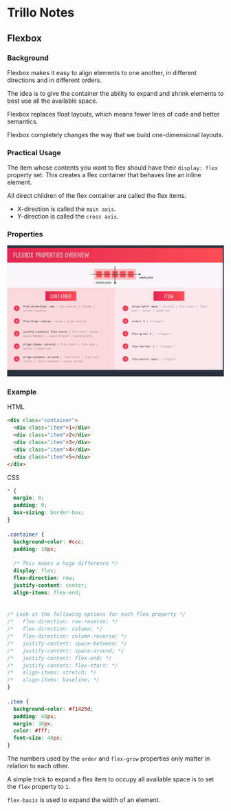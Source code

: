 # Trillo Notes

## Flexbox

### Background

Flexbox makes it easy to align elements to one another, in different directions and in different orders.

The idea is to give the container the ability to expand and shrink elements to best use all the available space.

Flexbox replaces float layouts, which means fewer lines of code and better semantics.

Flexbox completely changes the way that we build one-dimensional layouts.

### Practical Usage

The item whose contents you want to flex should have their `display: flex` property set. This creates a flex container that behaves line an inline element.

All direct children of the flex container are called the flex items.

* X-direction is called the `main axis`.
* Y-direction is called the `cross axis`.

### Properties

![Cheatsheet](cheatsheet.png)

### Example

HTML

```html
<div class="container">
  <div class="item">1</div>
  <div class="item">2</div>
  <div class="item">3</div>
  <div class="item">4</div>
  <div class="item">5</div>
</div>
```

CSS

```css
* {
  margin: 0;
  padding: 0;
  box-sizing: border-box;
}

.container {
  background-color: #ccc;
  padding: 10px;

  /* This makes a huge difference */
  display: flex;
  flex-direction: row;
  justify-content: center;
  align-items: flex-end;


/* Look at the following options for each flex property */
/*   flex-direction: row-reverse; */
/*   flex-direction: column; */
/*   flex-direction: column-reverse; */
/*   justify-content: space-between; */
/*   justify-content: space-around; */
/*   justify-content: flex-end; */
/*   justify-content: flex-start; */
/*   align-items: stretch; */
/*   align-items: baseline; */
}

.item {
  background-color: #f1425d;
  padding: 40px;
  margin: 30px;
  color: #fff;
  font-size: 40px;
}
```

The numbers used by the `order` and `flex-grow` properties only matter in relation to each other.

A simple trick to expand a flex item to occupy all available space is to set the `flex` property to `1`.

`flex-basis` is used to expand the width of an element.